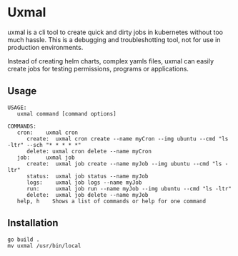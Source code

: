 # Uxmal

uxmal is a cli tool to create quick and dirty jobs in kubernetes without too much hassle. 
This is a debugging and troubleshotting tool, not for use in production environments.

Instead of creating helm charts, complex yamls files, uxmal can easily create jobs for testing permissions, programs or applications.

## Usage
```
USAGE:
   uxmal command [command options]

COMMANDS:
   cron:    uxmal cron
      create:  uxmal cron create --name myCron --img ubuntu --cmd "ls -ltr" --sch "* * * * *"
      delete: uxmal cron delete --name myCron
   job:     uxmal job
      create:  uxmal job create --name myJob --img ubuntu --cmd "ls -ltr"
      status:  uxmal job status --name myJob
      logs:    uxmal job logs --name myJob
      run:     uxmal job run --name myJob --img ubuntu --cmd "ls -ltr"   
      delete:  uxmal job delete --name myJob
   help, h    Shows a list of commands or help for one command
```
## Installation

``` 
go build .
mv uxmal /usr/bin/local
```
